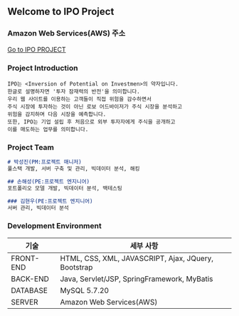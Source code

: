 ## Welcome to IPO Project



### Amazon Web Services(AWS) 주소
[Go to IPO PROJECT](http://52.79.187.44:8080/IPO/main/main)




### Project Introduction
```
IPO는 <Inversion of Potential on Investmen>의 약자입니다. 
한글로 설명하자면 '투자 잠재력의 반전'을 의미합니다. 
우리 웹 사이트를 이용하는 고객들이 직접 위험을 감수하면서 
주식 시장에 투자하는 것이 아닌 로보 어드바이저가 주식 시장을 분석하고 
위험을 감지하며 다음 시장을 예측합니다. 
또한, IPO는 기업 설립 후 처음으로 외부 투자자에게 주식을 공개하고 
이를 매도하는 업무를 의미합니다.
```



### Project Team

```markdown
# 박성진(PM:프로젝트 매니저)
풀스택 개발, 서버 구축 및 관리, 빅데이터 분석, 해킹 

## 손해성(PE:프로젝트 엔지니어)
포트폴리오 모델 개발, 빅데이터 분석, 백테스팅

### 김현우(PE:프로젝트 엔지니어)
서버 관리, 빅데이터 분석
```



### Development Environment
기술 | 세부 사항
------------------------ | -------------------------
FRONT-END| HTML, CSS, XML, JAVASCRIPT, Ajax, JQuery, Bootstrap
BACK-END | Java, Servlet/JSP, SpringFramework, MyBatis
DATABASE | MySQL 5.7.20
SERVER | Amazon Web Services(AWS)


